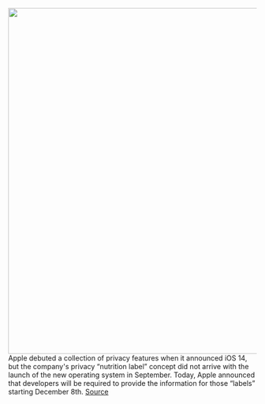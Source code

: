 <img src='https://cdn.vox-cdn.com/thumbor/4tJIbA8jAK8TMU9jynB0-Dt8t-M=/0x0:946x608/1200x800/filters:focal(700x345:850x495)/cdn.vox-cdn.com/uploads/chorus_image/image/67745915/Screen_Shot_2020_11_05_at_1.53.38_PM.0.png' width='700px' /><br/>
Apple debuted a collection of privacy features when it announced iOS 14, but the company's privacy “nutrition label” concept did not arrive with the launch of the new operating system in September. Today, Apple announced that developers will be required to provide the information for those “labels” starting December 8th.
<a href='https://www.theverge.com/2020/11/5/21551926/apple-privacy-developers-nutrition-labels-app-store-ios-14'> Source <a/>